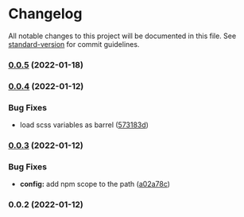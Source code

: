 # Changelog

All notable changes to this project will be documented in this file. See [standard-version](https://github.com/conventional-changelog/standard-version) for commit guidelines.

### [0.0.5](https://github.com/sysdynetechnologies/vue-cli-plugin-vuetify-preset-sysdyne/compare/v0.0.4...v0.0.5) (2022-01-18)

### [0.0.4](https://github.com/sysdynetechnologies/vue-cli-plugin-vuetify-preset-sysdyne/compare/v0.0.3...v0.0.4) (2022-01-12)


### Bug Fixes

* load scss variables as barrel ([573183d](https://github.com/sysdynetechnologies/vue-cli-plugin-vuetify-preset-sysdyne/commit/573183de9b219543fd353c84a223a3fe3cc01452))

### [0.0.3](https://github.com/sysdynetechnologies/vue-cli-plugin-vuetify-preset-sysdyne/compare/v0.0.2...v0.0.3) (2022-01-12)


### Bug Fixes

* **config:** add npm scope to the path ([a02a78c](https://github.com/sysdynetechnologies/vue-cli-plugin-vuetify-preset-sysdyne/commit/a02a78c45a625971e3c37af14b16809265ebca25))

### 0.0.2 (2022-01-12)
